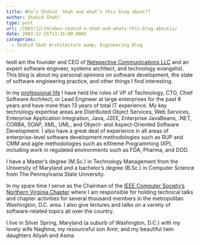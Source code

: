 ```yaml
---
title: Who’s Shahid  Shah and what’s this blog about??
author: Shahid Shah?
type: post
url: /2003/12/24/whos-shahid-n-shah-and-whats-this-blog-aboutii/
date: 2003-12-25T13:31:00.000Z
categories:
  - Shahid Shah Architecture &amp; Engineering Blog
---
```

testI am the founder and CEO of [Netspective Communications LLC](http://www.netspective.com) and an expert software engineer, systems architect, and technology evangelist. This blog is about my personal opinions on software development, the state of software engineering practice, and other things I find interesting.

<!--more-->

In my [professional life](http://shahid.shah.org/resume/) I have held the roles of VP of Technology, CTO, Chief Software Architect, or Lead Engineer at large enterprises for the past 8 years and have more than 13 years of total IT experience. My key technology expertise areas are Distributed Object Services, Web Services, Enterprise Application Integration, Java, J2EE, Enterprise JavaBeans, .NET, CORBA, SOAP, XML, UML, and Object- and Aspect-Oriented Software Development. I also have a great deal of experience in all areas of enterprise-level software development methodologies such as RUP and CMM and agile methodologies such as eXtreme Programming (XP), including work in regulated environments such as FDA, Pharma, and DOD.

I have a Master&#8217;s degree (M.Sc.) in Technology Management from the University of Maryland and a bachelor&#8217;s degree (B.Sc.) in Computer Science from The Pennsylvania State University.

In my spare time I serve as the Chairman of the [IEEE Computer Society&#8217;s Northern Virginia Chapter](http://www.cigital.com/ieee) where I am responsible for holding technical talks and chapter activities for several thousand members in the metropolitan Washington, D.C. area. I also give lectures and talks on a variety of software-related topics all over the country.

I live in Silver Spring, Maryland (a suburb of Washington, D.C.) with my lovely wife Naghma, my resourceful son Amir, and my beautiful twin daughters Aliyah and Asma.
